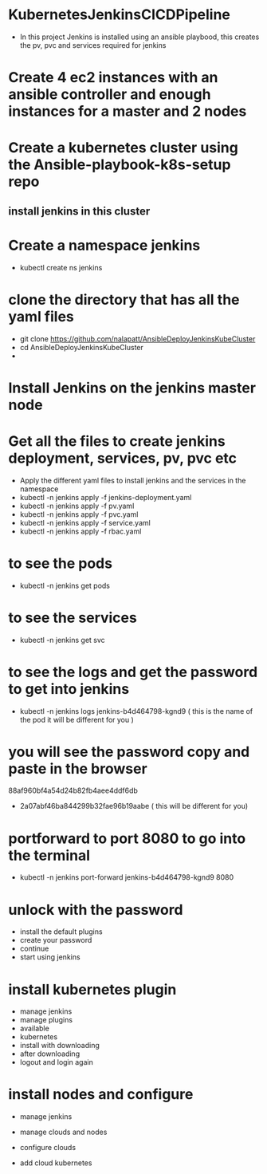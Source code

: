 # KubernetesJenkinsCICDPipeline
- In this project Jenkins is installed using an ansible playbood, this creates the pv, pvc and services  required for jenkins

# Create 4 ec2 instances with an ansible controller and enough instances for a master and 2 nodes
# Create a kubernetes cluster using the Ansible-playbook-k8s-setup repo

## install jenkins in this cluster
# Create a namespace jenkins
- kubectl create ns jenkins

# clone the directory that has all the yaml files
- git clone https://github.com/nalapatt/AnsibleDeployJenkinsKubeCluster
- cd AnsibleDeployJenkinsKubeCluster
- 
# Install Jenkins on the jenkins master node
# Get all the files to create jenkins deployment, services, pv, pvc etc

- Apply the different yaml files to install jenkins and the services in the namespace
- kubectl -n jenkins apply -f jenkins-deployment.yaml
- kubectl -n jenkins apply -f pv.yaml
- kubectl -n jenkins apply -f pvc.yaml
- kubectl -n jenkins apply -f service.yaml
- kubectl -n jenkins apply -f rbac.yaml

# to see the pods
- kubectl -n jenkins get pods
 
# to see the services
- kubectl -n jenkins get svc

# to see the logs and get the password to get into jenkins
- kubectl -n jenkins logs jenkins-b4d464798-kgnd9 ( this is the name of the pod it will be different for you )

# you will see the password copy and paste in the browser
88af960bf4a54d24b82fb4aee4ddf6db
- 2a07abf46ba844299b32fae96b19aabe ( this will be different for you)

# portforward to port 8080 to go into the terminal
- kubectl -n jenkins port-forward jenkins-b4d464798-kgnd9 8080

# unlock with the password
- install the default plugins
- create your password
- continue
- start using jenkins

# install kubernetes plugin
- manage jenkins
- manage plugins
- available
- kubernetes
- install with downloading
- after downloading
- logout and login again

# install nodes and configure 
- manage jenkins
- manage clouds and nodes
- configure clouds

- add cloud kubernetes



